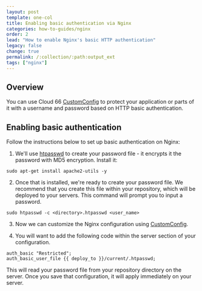 ```yaml
---
layout: post
template: one-col
title: Enabling basic authentication via Nginx
categories: how-to-guides/nginx
order: 2
lead: "How to enable Nginx's basic HTTP authentication"
legacy: false
change: true
permalink: /:collection/:path:output_ext
tags: ["nginx"]
---
```


## Overview

You can use Cloud 66 [CustomConfig](/maestro/tutorials/custom-config.html) to protect your application or parts of it with a username and password based on HTTP basic authentication.

## Enabling basic authentication

Follow the instructions below to set up basic authentication on Nginx:

1.  We'll use [htpasswd](http://httpd.apache.org/docs/2.2/programs/htpasswd.html) to create your password file - it encrypts it the password with MD5 encryption. Install it: 
```shell
sudo apt-get install apache2-utils -y
```

2.  Once that is installed, we're ready to create your password file. We recommend that you create this file within your repository, which will be deployed to your servers. This command will prompt you to input a password.
```shell
sudo htpasswd -c <directory>.htpasswd <user_name>
```

3.  Now we can customize the Nginx configuration using [CustomConfig](/maestro/references/nginx.html).


4. You will want to add the following code within the server section of your configuration.
```shell
auth_basic "Restricted";
auth_basic_user_file {{ deploy_to }}/current/.htpasswd;
```

This will read your password file from your repository directory on the server. Once you save that configuration, it will apply immediately on your server.


